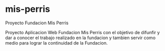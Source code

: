 # mis-perris
Proyecto Fundacion Mis Perris

Proyecto Aplicacion Web Fundacion Mis Perris con el objetivo de difunfir y dar a conocer el trabajo realizado en la fundacion y tambien servir como medio para lograr la continuidad de la Fundacion.
